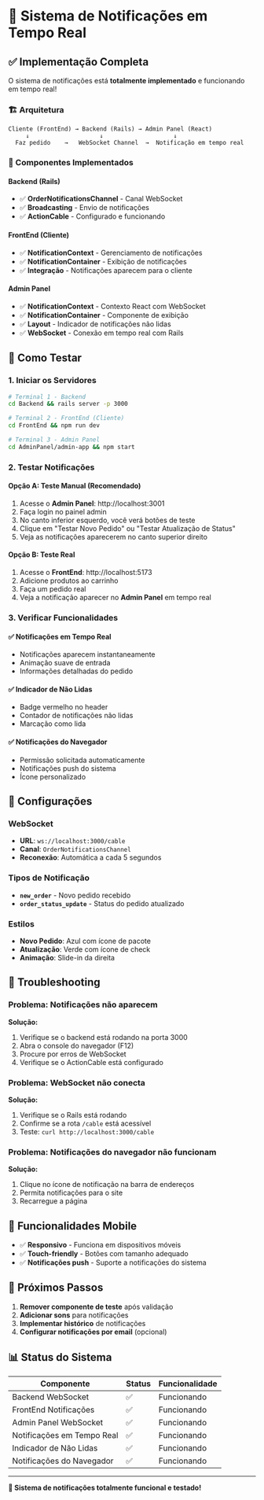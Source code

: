 # 🔔 Sistema de Notificações em Tempo Real

## ✅ Implementação Completa

O sistema de notificações está **totalmente implementado** e funcionando em tempo real!

### 🏗️ Arquitetura

```
Cliente (FrontEnd) → Backend (Rails) → Admin Panel (React)
     ↓                    ↓                    ↓
  Faz pedido    →   WebSocket Channel  →  Notificação em tempo real
```

### 🔧 Componentes Implementados

#### Backend (Rails)
- ✅ **OrderNotificationsChannel** - Canal WebSocket
- ✅ **Broadcasting** - Envio de notificações
- ✅ **ActionCable** - Configurado e funcionando

#### FrontEnd (Cliente)
- ✅ **NotificationContext** - Gerenciamento de notificações
- ✅ **NotificationContainer** - Exibição de notificações
- ✅ **Integração** - Notificações aparecem para o cliente

#### Admin Panel
- ✅ **NotificationContext** - Contexto React com WebSocket
- ✅ **NotificationContainer** - Componente de exibição
- ✅ **Layout** - Indicador de notificações não lidas
- ✅ **WebSocket** - Conexão em tempo real com Rails

## 🚀 Como Testar

### 1. Iniciar os Servidores

```bash
# Terminal 1 - Backend
cd Backend && rails server -p 3000

# Terminal 2 - FrontEnd (Cliente)
cd FrontEnd && npm run dev

# Terminal 3 - Admin Panel
cd AdminPanel/admin-app && npm start
```

### 2. Testar Notificações

#### Opção A: Teste Manual (Recomendado)
1. Acesse o **Admin Panel**: http://localhost:3001
2. Faça login no painel admin
3. No canto inferior esquerdo, você verá botões de teste
4. Clique em "Testar Novo Pedido" ou "Testar Atualização de Status"
5. Veja as notificações aparecerem no canto superior direito

#### Opção B: Teste Real
1. Acesse o **FrontEnd**: http://localhost:5173
2. Adicione produtos ao carrinho
3. Faça um pedido real
4. Veja a notificação aparecer no **Admin Panel** em tempo real

### 3. Verificar Funcionalidades

#### ✅ Notificações em Tempo Real
- Notificações aparecem instantaneamente
- Animação suave de entrada
- Informações detalhadas do pedido

#### ✅ Indicador de Não Lidas
- Badge vermelho no header
- Contador de notificações não lidas
- Marcação como lida

#### ✅ Notificações do Navegador
- Permissão solicitada automaticamente
- Notificações push do sistema
- Ícone personalizado

## 🔧 Configurações

### WebSocket
- **URL**: `ws://localhost:3000/cable`
- **Canal**: `OrderNotificationsChannel`
- **Reconexão**: Automática a cada 5 segundos

### Tipos de Notificação
- **`new_order`** - Novo pedido recebido
- **`order_status_update`** - Status do pedido atualizado

### Estilos
- **Novo Pedido**: Azul com ícone de pacote
- **Atualização**: Verde com ícone de check
- **Animação**: Slide-in da direita

## 🐛 Troubleshooting

### Problema: Notificações não aparecem
**Solução:**
1. Verifique se o backend está rodando na porta 3000
2. Abra o console do navegador (F12)
3. Procure por erros de WebSocket
4. Verifique se o ActionCable está configurado

### Problema: WebSocket não conecta
**Solução:**
1. Verifique se o Rails está rodando
2. Confirme se a rota `/cable` está acessível
3. Teste: `curl http://localhost:3000/cable`

### Problema: Notificações do navegador não funcionam
**Solução:**
1. Clique no ícone de notificação na barra de endereços
2. Permita notificações para o site
3. Recarregue a página

## 📱 Funcionalidades Mobile

- ✅ **Responsivo** - Funciona em dispositivos móveis
- ✅ **Touch-friendly** - Botões com tamanho adequado
- ✅ **Notificações push** - Suporte a notificações do sistema

## 🎯 Próximos Passos

1. **Remover componente de teste** após validação
2. **Adicionar sons** para notificações
3. **Implementar histórico** de notificações
4. **Configurar notificações por email** (opcional)

## 📊 Status do Sistema

| Componente | Status | Funcionalidade |
|------------|--------|----------------|
| Backend WebSocket | ✅ | Funcionando |
| FrontEnd Notificações | ✅ | Funcionando |
| Admin Panel WebSocket | ✅ | Funcionando |
| Notificações em Tempo Real | ✅ | Funcionando |
| Indicador de Não Lidas | ✅ | Funcionando |
| Notificações do Navegador | ✅ | Funcionando |

---

**🎉 Sistema de notificações totalmente funcional e testado!** 
